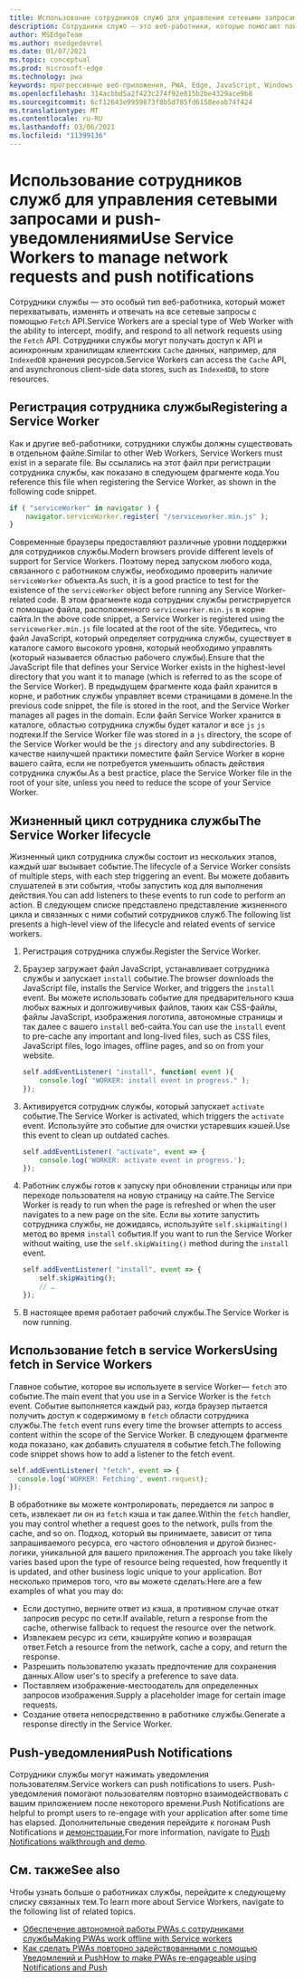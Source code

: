 ```yaml
---
title: Использование сотрудников служб для управления сетевыми запросами и push-уведомлениями
description: Сотрудники служб — это веб-работники, которые помогают повысить производительность, реагировать на различные сетевые условия и повысить подключение к вашему веб-приложению.
author: MSEdgeTeam
ms.author: msedgedevrel
ms.date: 01/07/2021
ms.topic: conceptual
ms.prod: microsoft-edge
ms.technology: pwa
keywords: прогрессивные веб-приложения, PWA, Edge, JavaScript, Windows, UWP, Microsoft Store
ms.openlocfilehash: 314acbbd5a2f423c274f92e815b2be4329ace9b8
ms.sourcegitcommit: 6cf12643e9959873f8b5d785fd6158eeab74f424
ms.translationtype: MT
ms.contentlocale: ru-RU
ms.lasthandoff: 03/06/2021
ms.locfileid: "11399136"
---
```

# <a name="use-service-workers-to-manage-network-requests-and-push-notifications"></a><span data-ttu-id="46da3-104">Использование сотрудников служб для управления сетевыми запросами и push-уведомлениями</span><span class="sxs-lookup"><span data-stu-id="46da3-104">Use Service Workers to manage network requests and push notifications</span></span>

<span data-ttu-id="46da3-105">Сотрудники службы — это особый тип веб-работника, который может перехватывать, изменять и отвечать на все сетевые запросы с помощью `Fetch` API.</span><span class="sxs-lookup"><span data-stu-id="46da3-105">Service Workers are a special type of Web Worker with the ability to intercept, modify, and respond to all network requests using the `Fetch` API.</span></span>  <span data-ttu-id="46da3-106">Сотрудники службы могут получать доступ к API и асинхронным хранилищам клиентских `Cache` данных, например, для `IndexedDB` хранения ресурсов.</span><span class="sxs-lookup"><span data-stu-id="46da3-106">Service Workers can access the `Cache` API, and asynchronous client-side data stores, such as `IndexedDB`, to store resources.</span></span>  

## <a name="registering-a-service-worker"></a><span data-ttu-id="46da3-107">Регистрация сотрудника службы</span><span class="sxs-lookup"><span data-stu-id="46da3-107">Registering a Service Worker</span></span>  

<span data-ttu-id="46da3-108">Как и другие веб-работники, сотрудники службы должны существовать в отдельном файле.</span><span class="sxs-lookup"><span data-stu-id="46da3-108">Similar to other Web Workers, Service Workers must exist in a separate file.</span></span> <span data-ttu-id="46da3-109">Вы ссылались на этот файл при регистрации сотрудника службы, как показано в следующем фрагменте кода.</span><span class="sxs-lookup"><span data-stu-id="46da3-109">You reference this file when registering the Service Worker, as shown in the following code snippet.</span></span>  

```javascript
if ( "serviceWorker" in navigator ) {
    navigator.serviceWorker.register( "/serviceworker.min.js" );
}
```  

<span data-ttu-id="46da3-110">Современные браузеры предоставляют различные уровни поддержки для сотрудников службы.</span><span class="sxs-lookup"><span data-stu-id="46da3-110">Modern browsers provide different levels of support for Service Workers.</span></span> <span data-ttu-id="46da3-111">Поэтому перед запуском любого кода, связанного с работником службы, необходимо проверить наличие `serviceWorker` объекта.</span><span class="sxs-lookup"><span data-stu-id="46da3-111">As such, it is a good practice to test for the existence of the `serviceWorker` object before running any Service Worker-related code.</span></span> <span data-ttu-id="46da3-112">В этом фрагменте кода сотрудник службы регистрируется с помощью файла, расположенного `serviceworker.min.js` в корне сайта.</span><span class="sxs-lookup"><span data-stu-id="46da3-112">In the above code snippet, a Service Worker is registered using the `serviceworker.min.js` file located at the root of the site.</span></span> <span data-ttu-id="46da3-113">Убедитесь, что файл JavaScript, который определяет сотрудника службы, существует в каталоге самого высокого уровня, который необходимо управлять \(который называется областью рабочего службы\).</span><span class="sxs-lookup"><span data-stu-id="46da3-113">Ensure that the JavaScript file that defines your Service Worker exists in the highest-level directory that you want it to manage \(which is referred to as the scope of the Service Worker\).</span></span>  <span data-ttu-id="46da3-114">В предыдущем фрагменте кода файл хранится в корне, и работник службы управляет всеми страницами в домене.</span><span class="sxs-lookup"><span data-stu-id="46da3-114">In the previous code snippet, the file is stored in the root, and the Service Worker manages all pages in the domain.</span></span> <span data-ttu-id="46da3-115">Если файл Service Worker хранится в каталоге, областью сотрудника службы будет каталог и все `js` `js` подтеки.</span><span class="sxs-lookup"><span data-stu-id="46da3-115">If the Service Worker file was stored in a `js` directory, the scope of the Service Worker would be the `js` directory and any subdirectories.</span></span>  <span data-ttu-id="46da3-116">В качестве наилучшей практики поместите файл Service Worker в корне вашего сайта, если не потребуется уменьшить область действия сотрудника службы.</span><span class="sxs-lookup"><span data-stu-id="46da3-116">As a best practice, place the Service Worker file in the root of your site, unless you need to reduce the scope of your Service Worker.</span></span>  

## <a name="the-service-worker-lifecycle"></a><span data-ttu-id="46da3-117">Жизненный цикл сотрудника службы</span><span class="sxs-lookup"><span data-stu-id="46da3-117">The Service Worker lifecycle</span></span>  

<span data-ttu-id="46da3-118">Жизненный цикл сотрудника службы состоит из нескольких этапов, каждый шаг вызывает событие.</span><span class="sxs-lookup"><span data-stu-id="46da3-118">The lifecycle of a Service Worker consists of multiple steps, with each step triggering an event.</span></span> <span data-ttu-id="46da3-119">Вы можете добавить слушателей в эти события, чтобы запустить код для выполнения действия.</span><span class="sxs-lookup"><span data-stu-id="46da3-119">You can add listeners to these events to run code to perform an action.</span></span> <span data-ttu-id="46da3-120">В следующем списке представлено представление жизненного цикла и связанных с ними событий сотрудников служб.</span><span class="sxs-lookup"><span data-stu-id="46da3-120">The following list presents a high-level view of the lifecycle and related events of service workers.</span></span> 

1.  <span data-ttu-id="46da3-121">Регистрация сотрудника службы.</span><span class="sxs-lookup"><span data-stu-id="46da3-121">Register the Service Worker.</span></span>  
1.  <span data-ttu-id="46da3-122">Браузер загружает файл JavaScript, устанавливает сотрудника службы и запускает `install` событие.</span><span class="sxs-lookup"><span data-stu-id="46da3-122">The browser downloads the JavaScript file, installs the Service Worker, and triggers the `install` event.</span></span> <span data-ttu-id="46da3-123">Вы можете использовать событие для предварительного кэша любых важных и долгоживучивых файлов, таких как CSS-файлы, файлы JavaScript, изображения логотипа, автономные страницы и так далее с вашего `install` веб-сайта.</span><span class="sxs-lookup"><span data-stu-id="46da3-123">You can use the `install` event to pre-cache any important and long-lived files, such as CSS files, JavaScript files, logo images, offline pages, and so on from your website.</span></span>  
    
    ```javascript
    self.addEventListener( "install", function( event ){
        console.log( "WORKER: install event in progress." );
    });
    ```  
    
1.  <span data-ttu-id="46da3-124">Активируется сотрудник службы, который запускает `activate` событие.</span><span class="sxs-lookup"><span data-stu-id="46da3-124">The Service Worker is activated, which triggers the `activate` event.</span></span>  <span data-ttu-id="46da3-125">Используйте это событие для очистки устаревших кэшей.</span><span class="sxs-lookup"><span data-stu-id="46da3-125">Use this event to clean up outdated caches.</span></span>  
    
    ```javascript
    self.addEventListener( "activate", event => {
        console.log('WORKER: activate event in progress.');
    });
    ```  
    
1.  <span data-ttu-id="46da3-126">Работник службы готов к запуску при обновлении страницы или при переходе пользователя на новую страницу на сайте.</span><span class="sxs-lookup"><span data-stu-id="46da3-126">The Service Worker is ready to run when the page is refreshed or when the user navigates to a new page on the site.</span></span> <span data-ttu-id="46da3-127">Если вы хотите запустить сотрудника службы, не дожидаясь, используйте `self.skipWaiting()` метод во время `install` события.</span><span class="sxs-lookup"><span data-stu-id="46da3-127">If you want to run the Service Worker without waiting, use the `self.skipWaiting()` method during the `install` event.</span></span>  
    
    ```javascript
    self.addEventListener( "install", event => {
        self.skipWaiting();
        // …
    });
    ```
    
1.  <span data-ttu-id="46da3-128">В настоящее время работает рабочий службы.</span><span class="sxs-lookup"><span data-stu-id="46da3-128">The Service Worker is now running.</span></span>     
    
## <a name="using-fetch-in-service-workers"></a><span data-ttu-id="46da3-129">Использование fetch в service Workers</span><span class="sxs-lookup"><span data-stu-id="46da3-129">Using fetch in Service Workers</span></span>  

<span data-ttu-id="46da3-130">Главное событие, которое вы используете в service Worker— `fetch` это событие.</span><span class="sxs-lookup"><span data-stu-id="46da3-130">The main event that you use in a Service Worker is the `fetch` event.</span></span>  <span data-ttu-id="46da3-131">Событие выполняется каждый раз, когда браузер пытается получить доступ к содержимому в `fetch` области сотрудника службы.</span><span class="sxs-lookup"><span data-stu-id="46da3-131">The `fetch` event runs every time the browser attempts to access content within the scope of the Service Worker.</span></span> <span data-ttu-id="46da3-132">В следующем фрагменте кода показано, как добавить слушателя в событие fetch.</span><span class="sxs-lookup"><span data-stu-id="46da3-132">The following code snippet shows how to add a listener to the fetch event.</span></span>  

```javascript
self.addEventListener( "fetch", event => {
  console.log('WORKER: Fetching', event.request);
});
```  

<span data-ttu-id="46da3-133">В обработнике вы можете контролировать, передается ли запрос в сеть, извлекает ли он из `fetch` кэша и так далее.</span><span class="sxs-lookup"><span data-stu-id="46da3-133">Within the `fetch` handler, you may control whether a request goes to the network, pulls from the cache, and so on.</span></span>  <span data-ttu-id="46da3-134">Подход, который вы принимаете, зависит от типа запрашиваемого ресурса, его частого обновления и другой бизнес-логики, уникальной для вашего приложения.</span><span class="sxs-lookup"><span data-stu-id="46da3-134">The approach you take likely varies based upon the type of resource being requested, how frequently it is updated, and other business logic unique to your application.</span></span>  <span data-ttu-id="46da3-135">Вот несколько примеров того, что вы можете сделать:</span><span class="sxs-lookup"><span data-stu-id="46da3-135">Here are a few examples of what you may do:</span></span>  

*   <span data-ttu-id="46da3-136">Если доступно, верните ответ из кэша, в противном случае откат запросив ресурс по сети.</span><span class="sxs-lookup"><span data-stu-id="46da3-136">If available, return a response from the cache, otherwise fallback to request the resource over the network.</span></span>  
*   <span data-ttu-id="46da3-137">Извлекаем ресурс из сети, кэшируйте копию и возвращая ответ.</span><span class="sxs-lookup"><span data-stu-id="46da3-137">Fetch a resource from the network, cache a copy, and return the response.</span></span>
*   <span data-ttu-id="46da3-138">Разрешить пользователю указать предпочтение для сохранения данных.</span><span class="sxs-lookup"><span data-stu-id="46da3-138">Allow user's to specify a preference to save data.</span></span> 
*   <span data-ttu-id="46da3-139">Поставляем изображение-местоодатель для определенных запросов изображения.</span><span class="sxs-lookup"><span data-stu-id="46da3-139">Supply a placeholder image for certain image requests.</span></span>  
*   <span data-ttu-id="46da3-140">Создание ответа непосредственно в работнике службы.</span><span class="sxs-lookup"><span data-stu-id="46da3-140">Generate a response directly in the Service Worker.</span></span>  
    
## <a name="push-notifications"></a><span data-ttu-id="46da3-141">Push-уведомления</span><span class="sxs-lookup"><span data-stu-id="46da3-141">Push Notifications</span></span>  

<span data-ttu-id="46da3-142">Сотрудники службы могут нажимать уведомления пользователям.</span><span class="sxs-lookup"><span data-stu-id="46da3-142">Service workers can push notifications to users.</span></span> <span data-ttu-id="46da3-143">Push-уведомления помогают пользователям повторно взаимодействовать с вашим приложением после некоторого времени.</span><span class="sxs-lookup"><span data-stu-id="46da3-143">Push Notifications are helpful to prompt users to re-engage with your application after some time has elapsed.</span></span> <span data-ttu-id="46da3-144">Дополнительные сведения перейдите к погонам Push Notifications и [демонстрации.][AzurewebsitesWebpushdemo]</span><span class="sxs-lookup"><span data-stu-id="46da3-144">For more information, navigate to [Push Notifications walkthrough and demo][AzurewebsitesWebpushdemo].</span></span>  

## <a name="see-also"></a><span data-ttu-id="46da3-145">См. также</span><span class="sxs-lookup"><span data-stu-id="46da3-145">See also</span></span>  

<span data-ttu-id="46da3-146">Чтобы узнать больше о работниках службы, перейдите к следующему списку связанных тем.</span><span class="sxs-lookup"><span data-stu-id="46da3-146">To learn more about Service Workers, navigate to the following list of related topics.</span></span>  

*   [<span data-ttu-id="46da3-147">Обеспечение автономной работы PWAs с сотрудниками службы</span><span class="sxs-lookup"><span data-stu-id="46da3-147">Making PWAs work offline with Service workers</span></span>][MDNPwasMakingOfflineServiceWorkers]  
*   [<span data-ttu-id="46da3-148">Как сделать PWAs повторно задействованными с помощью Уведомлений и Push</span><span class="sxs-lookup"><span data-stu-id="46da3-148">How to make PWAs re-engageable using Notifications and Push</span></span>][MDNPwasMakeReengageablesingNotificationsPush]  
    
<!-- links -->  

[AzurewebsitesWebpushdemo]: https://webpushdemo.azurewebsites.net "Веб-push-уведомления |  Демонстрации Microsoft Edge"  

[MDNPwasMakingOfflineServiceWorkers]: https://developer.mozilla.org/docs/Web/Progressive_web_apps/Offline_Service_workers "Обеспечение автономной работы PWAs с сотрудниками службы — pwAs | MDN"  
[MDNPwasMakeReengageablesingNotificationsPush]: https://developer.mozilla.org/docs/Web/Progressive_web_apps/Re-engageable_Notifications_Push "Как сделать PWAs повторно задействованными с помощью Уведомлений и Push - PWAs | MDN"  
